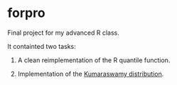 # forpro

Final project for my advanced R class. 

It containted two tasks:

1. A clean reimplementation of the R quantile function.

2. Implementation of the [Kumaraswamy distribution](https://en.wikipedia.org/wiki/Kumaraswamy_distribution).
